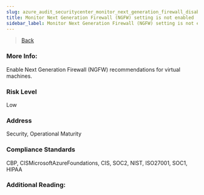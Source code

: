 ```yaml
---
slug: azure_audit_securitycenter_monitor_next_generation_firewall_disabled
title: Monitor Next Generation Firewall (NGFW) setting is not enabled
sidebar_label: Monitor Next Generation Firewall (NGFW) setting is not enabled
---
```

> [Back](../../azuresecuritycenteraudit)

### More Info:
Enable Next Generation Firewall (NGFW) recommendations for virtual machines.

### Risk Level
Low

### Address
Security, Operational Maturity

### Compliance Standards
CBP, CISMicrosoftAzureFoundations, CIS, SOC2, NIST, ISO27001, SOC1, HIPAA

### Additional Reading:
